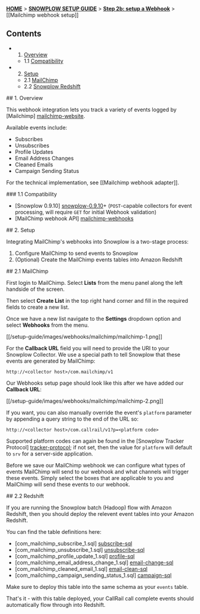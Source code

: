<a name="top" />

[**HOME**](Home) > [**SNOWPLOW SETUP GUIDE**](Setting-up-Snowplow) > [**Step 2b: setup a Webhook**](Setting-up-a-webhook) > [[Mailchimp webhook setup]]

## Contents

- 1. [Overview](#overview)  
  - 1.1 [Compatibility](#compat)
- 2. [Setup](#setup)
  - 2.1 [MailChimp](#setup-mailchimp)
  - 2.2 [Snowplow Redshift](#setup-redshift)

<a name="overview" />
## 1. Overview

This webhook integration lets you track a variety of events logged by [Mailchimp] [mailchimp-website].

Available events include:

- Subscribes
- Unsubscribes
- Profile Updates
- Email Address Changes
- Cleaned Emails
- Campaign Sending Status

For the technical implementation, see [[Mailchimp webhook adapter]].

<a name="compat" />
### 1.1 Compatibility

* [Snowplow 0.9.10] [snowplow-0.9.10]+ (`POST`-capable collectors for event processing, will require `GET` for initial Webhook validation)
* [MailChimp webhook API] [mailchimp-webhooks]

<a name="setup" />
## 2. Setup

Integrating MailChimp's webhooks into Snowplow is a two-stage process:

1. Configure MailChimp to send events to Snowplow
2. (Optional) Create the MailChimp events tables into Amazon Redshift

<a name="setup-mailchimp" />
## 2.1 MailChimp

First login to MailChimp. Select **Lists** from the menu panel along the left handside of the screen.  

Then select **Create List** in the top right hand corner and fill in the required fields to create a new list.

Once we have a new list navigate to the **Settings** dropdown option and select **Webhooks** from the menu.

[[/setup-guide/images/webhooks/mailchimp/mailchimp-1.png]]

For the **Callback URL** field you will need to provide the URI to your Snowplow Collector.  We use a special path to tell Snowplow that these events are generated by MailChimp:

```
http://<collector host>/com.mailchimp/v1
```

Our Webhooks setup page should look like this after we have added our **Callback URL**:

[[/setup-guide/images/webhooks/mailchimp/mailchimp-2.png]]

If you want, you can also manually override the event's `platform` parameter by appending a query string to the end of the URL so:

```
http://<collector host>/com.callrail/v1?p=<platform code>
```

Supported platform codes can again be found in the [Snowplow Tracker Protocol] [tracker-protocol]; if not set, then the value for `platform` will default to `srv` for a server-side application.

Before we save our MailChimp webhook we can configure what types of events MailChimp will send to our webhook and what channels will trigger these events.  Simply select the boxes that are applicable to you and MailChimp will send these events to our webhook.

<a name="setup-redshift" />
## 2.2 Redshift

If you are running the Snowplow batch (Hadoop) flow with Amazon Redshift, then you should deploy the relevent event tables into your Amazon Redshift.

You can find the table definitions here:

* [com_mailchimp_subscribe_1.sql] [subscribe-sql]
* [com_mailchimp_unsubscribe_1.sql] [unsubscribe-sql]
* [com_mailchimp_profile_update_1.sql] [profile-sql]
* [com_mailchimp_email_address_change_1.sql] [email-change-sql]
* [com_mailchimp_cleaned_email_1.sql] [email-clean-sql]
* [com_mailchimp_campaign_sending_status_1.sql] [campaign-sql]

Make sure to deploy this table into the same schema as your `events` table.

That's it - with this table deployed, your CallRail call complete events should automatically flow through into Redshift.

[mailchimp-website]: http://mailchimp.com/
[mailchimp-webhooks]: http://apidocs.mailchimp.com/webhooks/
[snowplow-0.9.10]: https://github.com/snowplow/snowplow/releases/tag/0.9.10
[tracker-protocol]: https://github.com/snowplow/snowplow/wiki/snowplow-tracker-protocol#1-common-parameters-platform-and-event-independent

[subscribe-sql]: https://github.com/snowplow/snowplow/tree/master/4-storage/redshift-storage/sql/com.mailchimp/subscribe.sql
[unsubscribe-sql]: https://github.com/snowplow/snowplow/tree/master/4-storage/redshift-storage/sql/com.mailchimp/unsubscribe.sql
[profile-sql]: https://github.com/snowplow/snowplow/tree/master/4-storage/redshift-storage/sql/com.mailchimp/profile_update.sql
[email-change-sql]: https://github.com/snowplow/snowplow/tree/master/4-storage/redshift-storage/sql/com.mailchimp/email_address_change.sql
[email-clean-sql]: https://github.com/snowplow/snowplow/tree/master/4-storage/redshift-storage/sql/com.mailchimp/cleaned_email.sql
[campaign-sql]: https://github.com/snowplow/snowplow/tree/master/4-storage/redshift-storage/sql/com.mailchimp/campaign_sending_status.sql
